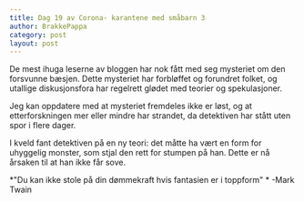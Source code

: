 ```yaml
---
title: Dag 19 av Corona- karantene med småbarn 3
author: BrakkePappa
category: post
layout: post
---
```



De mest ihuga leserne av bloggen har nok fått med seg mysteriet om den forsvunne bæsjen. 
Dette mysteriet har forbløffet og forundret folket, og utallige diskusjonsfora har regelrett glødet med teorier og spekulasjoner.

Jeg kan oppdatere med at mysteriet fremdeles ikke er løst, og at etterforskningen mer eller mindre har strandet, da detektiven har stått uten spor i flere dager.

I kveld fant detektiven på en ny teori: det måtte ha vært en form for uhyggelig monster, som stjal den rett for stumpen på han.
Dette er nå årsaken til at han ikke får sove.

*"Du kan ikke stole på din dømmekraft hvis fantasien er i toppform" *
-Mark Twain
